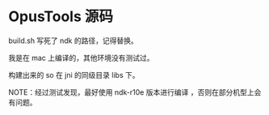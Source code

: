 # OpusTools 源码 

build.sh 写死了 ndk 的路径，记得替换。

我是在 mac 上编译的，其他环境没有测试过。

构建出来的 so 在 jni 的同级目录 libs 下。

NOTE：经过测试发现，最好使用 ndk-r10e 版本进行编译 ，否则在部分机型上会有问题。